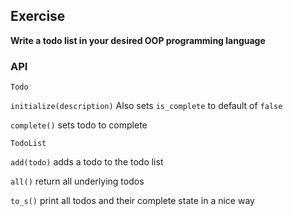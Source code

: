 ## Exercise

**Write a todo list in your desired OOP programming language**

### API

`Todo`

`initialize(description)` Also sets `is_complete` to default of `false`

`complete()` sets todo to complete



`TodoList`

`add(todo)` adds a todo to the todo list

`all()` return all underlying todos

`to_s()` print all todos and their complete state in a nice way